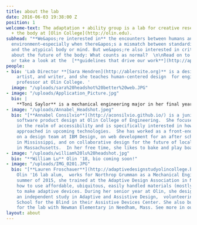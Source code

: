 ```yaml
---
title: about the lab
date: 2016-06-03 19:38:00 Z
position: 1
welcome-text: The adaptation + ability group is a lab for creative research on technology
  + the body at [Olin College](http://olin.edu).
subhead: "**We&apos;re interested in** the encounters between humans and the built
  environment—especially when there&apos;s a mismatch between standardized design
  and the atypical body or mind. But we&apos;re also interested in critical questions
  about the future of the body: What counts as normal?  \n\nRead on to meet our group,
  or take a look at the  [**guidelines that drive our work**](http://aplusa.org/#manifesto).\n"
people:
- bio: 'Lab Director **[Sara Hendren](http://ablersite.org)** is a design researcher,
    artist, and writer, and she teaches human-centered design  for engineers as assistant
    professor at Olin College. '
  image: "/uploads/sara%20headshot%20better%20web.JPG"
- image: "/uploads/Application_Picture.jpg"
  bio: |
    **Toni Saylor** is a mechanical engineering major in her final year at Olin. She became interested in the a +a field her freshman year as she worked with an older adult community partner in a design course called Engineering for Humanity. Since then she has worked on many projects in and out of class related to aging and ability and focused around prosthetics. She just wrapped a year doing prosthetics and design research for Sara as a Clare Boothe Luce scholar.
- image: "/uploads/Annabel_Headshot.jpeg"
  bio: "[**Annabel Consilvio**](http://aconsilvio.github.io/) is a junior studying
    software product design at Olin College of Engineering.  She focuses on projects
    in the realm of accessibility and is specifically interested in how access is
    approached in upcoming technologies.  She has worked as a front-end developer
    on a design team at IBM Design, on web development for an after school program
    in Mississippi, and on collaborative design for the future of local, organic farming
    in Massachusetts.  In her free time, she likes to bake and play board games. \n"
- image: "/uploads/william%20lu%20headshot.jpg"
  bio: "**William Lu** Olin '18, bio coming soon!"
- image: "/uploads/IMG_0201.JPG"
  bio: "[**Lauren Froschauer**](http://adaptivedesignstudyolincollege.blogspot.com/),
    Olin '16 lab alum,  works for Northrop Grumman as a Mechanical Engineer. In the
    summer of 2015, she trained at the Adaptive Design Association in New York, learning
    how to use affordable, ubiquitous, easily handled materials (mostly cardboard)
    to make adaptive devices. During her senior year at Olin, she designed and conducted
    an independent study in Adaptive and Assistive Design,  volunteering at Perkins
    School for the Blind in their Assistive Devices Center. She also built a new partnership
    for the lab with Newman Elementary in Needham, Mass. See more in our Reports section."
layout: about
---
```


